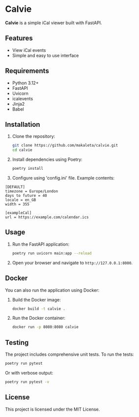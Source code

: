 # Calvie

**Calvie** is a simple iCal viewer built with FastAPI.

## Features

- View iCal events
- Simple and easy to use interface

## Requirements

- Python 3.12+
- FastAPI
- Uvicorn
- icalevents
- Jinja2
- Babel

## Installation

1. Clone the repository:
    ```sh
    git clone https://github.com/makaleta/calvie.git
    cd calvie
    ```

2. Install dependencies using Poetry:
    ```sh
    poetry install
    ```
3. Configure using 'config.ini' file.
Example contents:
```aiignore
[DEFAULT]
timezone = Europe/London
days to future = 40
locale = en_GB
width = 355

[exampleCal]
url = https://example.com/calendar.ics
```

## Usage

1. Run the FastAPI application:
    ```sh
    poetry run uvicorn main:app --reload
    ```

2. Open your browser and navigate to `http://127.0.0.1:8000`.

## Docker

You can also run the application using Docker:

1. Build the Docker image:
    ```sh
    docker build -t calvie .
    ```

2. Run the Docker container:
    ```sh
    docker run -p 8080:8080 calvie
    ```

## Testing

The project includes comprehensive unit tests. To run the tests:

```sh
poetry run pytest
```

Or with verbose output:
```sh
poetry run pytest -v
```

## License

This project is licensed under the MIT License.